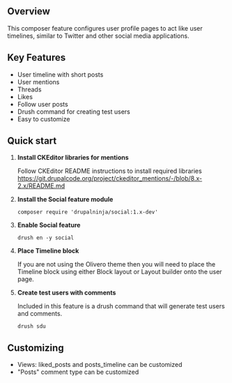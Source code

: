 ## Overview
This composer feature configures user profile pages to act like user timelines,
similar to Twitter and other social media applications.

## Key Features
- User timeline with short posts
- User mentions
- Threads
- Likes
- Follow user posts
- Drush command for creating test users
- Easy to customize

## Quick start

1. **Install CKEditor libraries for mentions**

   Follow CKEditor README instructions to install required libraries
   https://git.drupalcode.org/project/ckeditor_mentions/-/blob/8.x-2.x/README.md

2. **Install the Social feature module**

   ```shell
   composer require 'drupalninja/social:1.x-dev'
   ```

3. **Enable Social feature**

   ```shell
   drush en -y social
   ```

4. **Place Timeline block**

   If you are not using the Olivero theme then you will need to
   place the Timeline block using either Block layout or Layout builder
   onto the user page.

5. **Create test users with comments**

   Included in this feature is a drush command that will generate test
   users and comments.
   ```shell
   drush sdu
   ```

## Customizing

- Views: liked_posts and posts_timeline can be customized
- "Posts" comment type can be customized

